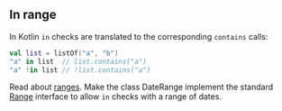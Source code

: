 ## In range

In Kotlin `in` checks are translated to the corresponding `contains` calls:

```kotlin
val list = listOf("a", "b")
"a" in list  // list.contains("a")
"a" !in list // !list.contains("a")
```

Read about [ranges](http://kotlinlang.org/docs/reference/ranges.html).
Make the class DateRange implement the standard
[Range](http://kotlinlang.org/api/latest/jvm/stdlib/kotlin/-range/index.html)
interface to allow `in` checks with a range of dates.